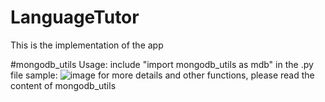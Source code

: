 # LanguageTutor
This is the implementation of the app

#mongodb_utils
Usage: include "import mongodb_utils as mdb" in the .py file
sample: 
![image](https://github.com/user-attachments/assets/f0d049dc-1fc6-4561-a472-f3850945f111)
for more details and other functions, please read the content of mongodb_utils 
